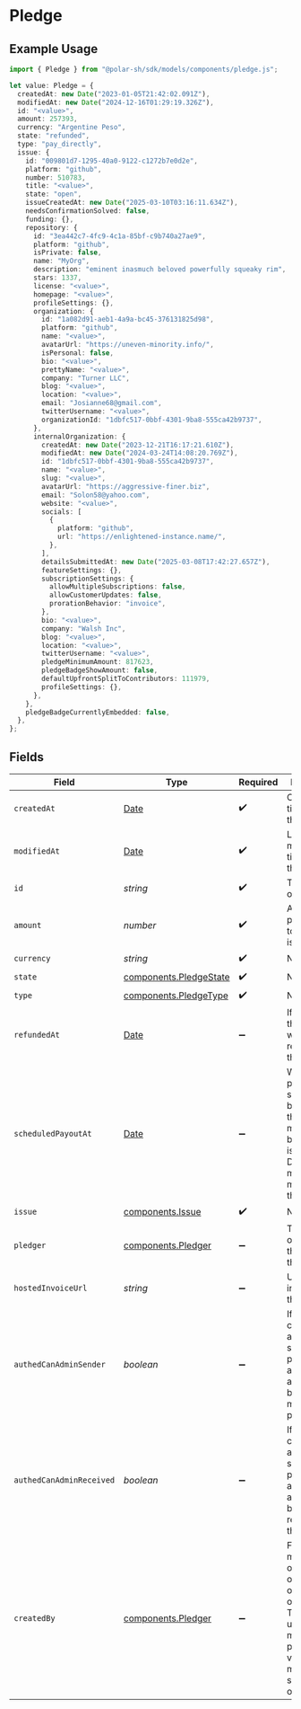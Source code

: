 # Pledge

## Example Usage

```typescript
import { Pledge } from "@polar-sh/sdk/models/components/pledge.js";

let value: Pledge = {
  createdAt: new Date("2023-01-05T21:42:02.091Z"),
  modifiedAt: new Date("2024-12-16T01:29:19.326Z"),
  id: "<value>",
  amount: 257393,
  currency: "Argentine Peso",
  state: "refunded",
  type: "pay_directly",
  issue: {
    id: "009801d7-1295-40a0-9122-c1272b7e0d2e",
    platform: "github",
    number: 510783,
    title: "<value>",
    state: "open",
    issueCreatedAt: new Date("2025-03-10T03:16:11.634Z"),
    needsConfirmationSolved: false,
    funding: {},
    repository: {
      id: "3ea442c7-4fc9-4c1a-85bf-c9b740a27ae9",
      platform: "github",
      isPrivate: false,
      name: "MyOrg",
      description: "eminent inasmuch beloved powerfully squeaky rim",
      stars: 1337,
      license: "<value>",
      homepage: "<value>",
      profileSettings: {},
      organization: {
        id: "1a082d91-aeb1-4a9a-bc45-376131825d98",
        platform: "github",
        name: "<value>",
        avatarUrl: "https://uneven-minority.info/",
        isPersonal: false,
        bio: "<value>",
        prettyName: "<value>",
        company: "Turner LLC",
        blog: "<value>",
        location: "<value>",
        email: "Josianne68@gmail.com",
        twitterUsername: "<value>",
        organizationId: "1dbfc517-0bbf-4301-9ba8-555ca42b9737",
      },
      internalOrganization: {
        createdAt: new Date("2023-12-21T16:17:21.610Z"),
        modifiedAt: new Date("2024-03-24T14:08:20.769Z"),
        id: "1dbfc517-0bbf-4301-9ba8-555ca42b9737",
        name: "<value>",
        slug: "<value>",
        avatarUrl: "https://aggressive-finer.biz",
        email: "Solon58@yahoo.com",
        website: "<value>",
        socials: [
          {
            platform: "github",
            url: "https://enlightened-instance.name/",
          },
        ],
        detailsSubmittedAt: new Date("2025-03-08T17:42:27.657Z"),
        featureSettings: {},
        subscriptionSettings: {
          allowMultipleSubscriptions: false,
          allowCustomerUpdates: false,
          prorationBehavior: "invoice",
        },
        bio: "<value>",
        company: "Walsh Inc",
        blog: "<value>",
        location: "<value>",
        twitterUsername: "<value>",
        pledgeMinimumAmount: 817623,
        pledgeBadgeShowAmount: false,
        defaultUpfrontSplitToContributors: 111979,
        profileSettings: {},
      },
    },
    pledgeBadgeCurrentlyEmbedded: false,
  },
};
```

## Fields

| Field                                                                                                                                                       | Type                                                                                                                                                        | Required                                                                                                                                                    | Description                                                                                                                                                 |
| ----------------------------------------------------------------------------------------------------------------------------------------------------------- | ----------------------------------------------------------------------------------------------------------------------------------------------------------- | ----------------------------------------------------------------------------------------------------------------------------------------------------------- | ----------------------------------------------------------------------------------------------------------------------------------------------------------- |
| `createdAt`                                                                                                                                                 | [Date](https://developer.mozilla.org/en-US/docs/Web/JavaScript/Reference/Global_Objects/Date)                                                               | :heavy_check_mark:                                                                                                                                          | Creation timestamp of the object.                                                                                                                           |
| `modifiedAt`                                                                                                                                                | [Date](https://developer.mozilla.org/en-US/docs/Web/JavaScript/Reference/Global_Objects/Date)                                                               | :heavy_check_mark:                                                                                                                                          | Last modification timestamp of the object.                                                                                                                  |
| `id`                                                                                                                                                        | *string*                                                                                                                                                    | :heavy_check_mark:                                                                                                                                          | The ID of the object.                                                                                                                                       |
| `amount`                                                                                                                                                    | *number*                                                                                                                                                    | :heavy_check_mark:                                                                                                                                          | Amount pledged towards the issue                                                                                                                            |
| `currency`                                                                                                                                                  | *string*                                                                                                                                                    | :heavy_check_mark:                                                                                                                                          | N/A                                                                                                                                                         |
| `state`                                                                                                                                                     | [components.PledgeState](../../models/components/pledgestate.md)                                                                                            | :heavy_check_mark:                                                                                                                                          | N/A                                                                                                                                                         |
| `type`                                                                                                                                                      | [components.PledgeType](../../models/components/pledgetype.md)                                                                                              | :heavy_check_mark:                                                                                                                                          | N/A                                                                                                                                                         |
| `refundedAt`                                                                                                                                                | [Date](https://developer.mozilla.org/en-US/docs/Web/JavaScript/Reference/Global_Objects/Date)                                                               | :heavy_minus_sign:                                                                                                                                          | If and when the pledge was refunded to the pledger                                                                                                          |
| `scheduledPayoutAt`                                                                                                                                         | [Date](https://developer.mozilla.org/en-US/docs/Web/JavaScript/Reference/Global_Objects/Date)                                                               | :heavy_minus_sign:                                                                                                                                          | When the payout is scheduled to be made to the maintainers behind the issue. Disputes must be made before this date.                                        |
| `issue`                                                                                                                                                     | [components.Issue](../../models/components/issue.md)                                                                                                        | :heavy_check_mark:                                                                                                                                          | N/A                                                                                                                                                         |
| `pledger`                                                                                                                                                   | [components.Pledger](../../models/components/pledger.md)                                                                                                    | :heavy_minus_sign:                                                                                                                                          | The user or organization that made this pledge                                                                                                              |
| `hostedInvoiceUrl`                                                                                                                                          | *string*                                                                                                                                                    | :heavy_minus_sign:                                                                                                                                          | URL of invoice for this pledge                                                                                                                              |
| `authedCanAdminSender`                                                                                                                                      | *boolean*                                                                                                                                                   | :heavy_minus_sign:                                                                                                                                          | If the currently authenticated subject can perform admin actions on behalf of the maker of the peldge                                                       |
| `authedCanAdminReceived`                                                                                                                                    | *boolean*                                                                                                                                                   | :heavy_minus_sign:                                                                                                                                          | If the currently authenticated subject can perform admin actions on behalf of the receiver of the peldge                                                    |
| `createdBy`                                                                                                                                                 | [components.Pledger](../../models/components/pledger.md)                                                                                                    | :heavy_minus_sign:                                                                                                                                          | For pledges made by an organization, or on behalf of an organization. This is the user that made the pledge. Only visible for members of said organization. |